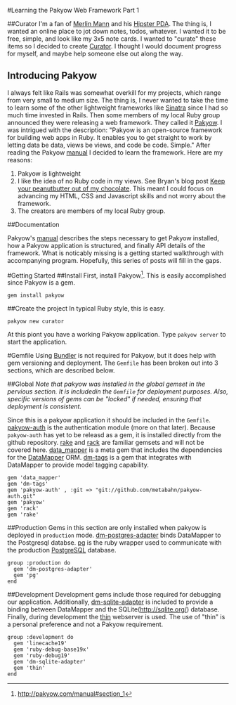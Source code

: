 #Learning the Pakyow Web Framework Part 1 

##Curator
I'm a fan of [Merlin Mann](http://www.merlinmann.com/) and his [Hipster PDA](http://www.43folders.com/2004/09/03/introducing-the-hipster-pda). The thing is, I wanted an online place to jot down notes, todos, whatever. I wanted it to be free, simple, and look like my 3x5 note cards. I wanted to "curate" these items so I decided to create [Curator](https://github.com/nclaburn/curator). I thought I would document progress for myself, and maybe help someone else out along the way.

## Introducing Pakyow
I always felt like Rails was somewhat overkill for my projects, which range from very small to medium size. The thing is, I never wanted to take the time to learn some of the other lightweight frameworks like [Sinatra](http://www.sinatrarb.com/) since I had so much time invested in Rails. Then some members of my local Ruby group  announced they were releasing a web framework. They called it [Pakyow](http://pakyow.com). I was intrigued with the description: "Pakyow is an open-source framework for building web apps in Ruby. It enables you to get straight to work by letting data be data, views be views, and code be code. Simple." After reading the Pakyow [manual](http://pakyow.com/manual) I decided to learn the framework. Here are my reasons:

1.  Pakyow is lightweight
2.  I like the idea of no Ruby code in my views. See Bryan's blog post [Keep your peanutbutter out of my chocolate](http://notmagic.org/2012/01/23/peanut_butter_chocolate). This meant I could focus on advancing my  HTML, CSS and Javascript skills and not worry about the framework.
3.  The creators are members of my local Ruby group. 

##Documentation

Pakyow's [manual](http://pakyow.com/manual) describes the steps necessary to get Pakyow installed, how a Pakyow application is structured, and finally API details of the framework. What is noticably missing is a getting started walkthrough with accompanying program. Hopefully, this series of posts will fill in the gaps.

#Getting Started
##Install
First, install Pakyow[^1]. This is easily accomplished since Pakyow is a gem.

<code>gem install pakyow</code>

##Create the project
In typical Ruby style, this is easy.

<code>pakyow new curator</code>

At this piont you have a working Pakyow application. Type <code>pakyow server</code>  to start the application.

#Gemfile
Using [Bundler](http://gembundler.com/) is not required for Pakyow, but it does help with gem versioning and deployment. The `Gemfile` has been broken out into 3 sections, which are described below.

##Global
 *Note that pakyow was installed in the global gemset in the pervious section. It is includedin the `Gemfile` for deployment purposes. Also, specific versions of gems can be "locked"  if needed, ensuring that deployment is consistent.*
 
Since this is a pakyow application it should be included in the `Gemfile`.  [pakyow-auth](https://github.com/metabahn/pakyow-auth) is the authentication module (more on that later). Because `pakyow-auth` has yet to be releasd as a gem, it is installed directly from the github repository. [rake](http://rake.rubyforge.org/) and [rack](http://rack.rubyforge.org/) are familiar gemsets and will not be covered here. [data_mapper](http://rubydoc.info/gems/datamapper/1.2.0/frames) is a meta gem that includes the dependencies for the [DataMapper](http://datamapper.org/) ORM. [dm-tags](http://dm-tags.rubyforge.org/) is a gem that integrates with DataMapper to provide model tagging capability.

    gem 'data_mapper'
    gem 'dm-tags'
    gem 'pakyow-auth' , :git => "git://github.com/metabahn/pakyow-auth.git"
    gem 'pakyow'
    gem 'rack'
    gem 'rake'
    


##Production
Gems in this section are only installed when pakyow is deployed in `production` mode. [dm-postgres-adapter](https://github.com/datamapper/dm-postgres-adapter) binds DataMapper to the  Postgresql databse. [pg](https://bitbucket.org/ged/ruby-pg/wiki/Home) is the ruby wrapper used to communicate with the production [PostgreSQL](http://www.postgresql.org/) database.

    group :production do
      gem 'dm-postgres-adapter'
      gem 'pg'
    end


##Development
Development gems include those required for debugging our application. Additionally, [dm-sqlite-adapter](https://github.com/datamapper/dm-sqlite-adapter) is included to provide a binding between DataMapper and the SQLite(http://sqlite.org/) database. Finally, during development the [thin](http://code.macournoyer.com/thin/) webserver is used. The use of "thin" is a personal preference and not a Pakyow requirement.

    group :development do
      gem 'linecache19'
      gem 'ruby-debug-base19x'
      gem 'ruby-debug19'
      gem 'dm-sqlite-adapter'
      gem 'thin'
    end


[^1]:http://pakyow.com/manual#section_1


